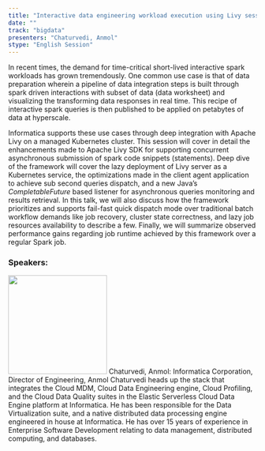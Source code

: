 ```yaml
---
title: "Interactive data engineering workload execution using Livy session on Kubernetes cluster"
date: "" 
track: "bigdata"
presenters: "Chaturvedi, Anmol"
stype: "English Session"
---
```

In recent times, the demand for time-critical short-lived interactive spark workloads has grown tremendously. One common use case is that of data preparation wherein a pipeline of data integration steps is built through spark driven interactions with subset of data (data worksheet) and visualizing the transforming data responses in real time. This recipe of interactive spark queries is then published to be applied on petabytes of data at hyperscale.

Informatica supports these use cases through deep integration with Apache Livy on a managed Kubernetes cluster. This session will cover in detail the enhancements made to Apache Livy SDK for supporting concurrent asynchronous submission of spark code snippets (statements). Deep dive of the framework will cover the lazy deployment of Livy server as a Kubernetes service, the optimizations made in the client agent application to achieve sub second queries dispatch, and a new Java’s *CompletableFuture* based listener for asynchronous queries monitoring and results retrieval. In this talk, we will also discuss how the framework prioritizes and supports fail-fast quick dispatch mode over traditional batch workflow demands like job recovery, cluster state correctness, and lazy job resources availability to describe a few. Finally, we will summarize observed performance gains regarding job runtime achieved by this framework over a regular Spark job.
 ### Speakers: 
 <img src="images/speaker/1244.png" width="200" />
 Chaturvedi, Anmol: Informatica Corporation, Director of Engineering, Anmol Chaturvedi heads up the stack that integrates the Cloud MDM, Cloud Data Engineering engine, Cloud Profiling, and the Cloud Data Quality suites in the Elastic Serverless Cloud Data Engine platform at Informatica. He has been responsible for the Data Virtualization suite, and a native distributed data processing engine engineered in house at Informatica. He has over 15 years of experience in Enterprise Software Development relating to data management, distributed computing, and databases.
 